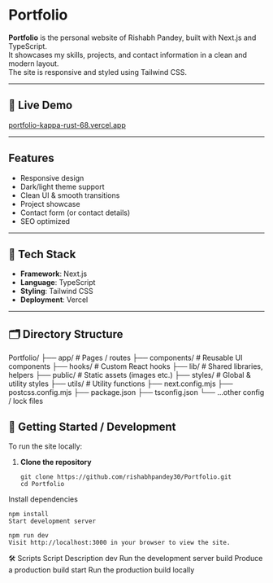 # Portfolio

**Portfolio** is the personal website of Rishabh Pandey, built with Next.js and TypeScript.  
It showcases my skills, projects, and contact information in a clean and modern layout.  
The site is responsive and styled using Tailwind CSS.

---

## 🔗 Live Demo

[portfolio-kappa-rust-68.vercel.app](https://rishabhpandey-portfolio-web.vercel.app/)

---
## Features

- Responsive design  
- Dark/light theme support  
- Clean UI & smooth transitions  
- Project showcase  
- Contact form (or contact details)  
- SEO optimized

---
## 📂 Tech Stack

- **Framework**: Next.js  
- **Language**: TypeScript  
- **Styling**: Tailwind CSS  
- **Deployment**: Vercel  

---

## 🗂 Directory Structure

Portfolio/
├── app/ # Pages / routes
├── components/ # Reusable UI components
├── hooks/ # Custom React hooks
├── lib/ # Shared libraries, helpers
├── public/ # Static assets (images etc.)
├── styles/ # Global & utility styles
├── utils/ # Utility functions
├── next.config.mjs
├── postcss.config.mjs
├── package.json
├── tsconfig.json
└── ...other config / lock files


## 🚀 Getting Started / Development

To run the site locally:

1. **Clone the repository**

   ```
   git clone https://github.com/rishabhpandey30/Portfolio.git
   cd Portfolio
Install dependencies
```
npm install
Start development server

npm run dev
Visit http://localhost:3000 in your browser to view the site.
```
🛠 Scripts
Script	Description
dev	Run the development server
build	Produce a production build
start	Run the production build locally
